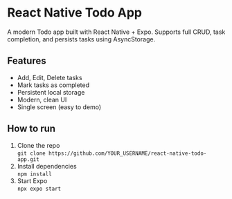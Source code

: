 # React Native Todo App

A modern Todo app built with React Native + Expo. Supports full CRUD, task completion, and persists tasks using AsyncStorage.  

## Features
- Add, Edit, Delete tasks
- Mark tasks as completed
- Persistent local storage
- Modern, clean UI
- Single screen (easy to demo)

## How to run
1. Clone the repo  
   `git clone https://github.com/YOUR_USERNAME/react-native-todo-app.git`  
2. Install dependencies  
   `npm install`  
3. Start Expo  
   `npx expo start`
